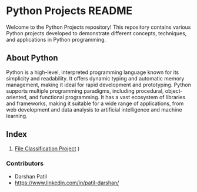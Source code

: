 # Python Projects README

Welcome to the Python Projects repository! This repository contains various Python projects developed to demonstrate different concepts, techniques, and applications in Python programming.

## About Python

Python is a high-level, interpreted programming language known for its simplicity and readability. It offers dynamic typing and automatic memory management, making it ideal for rapid development and prototyping. Python supports multiple programming paradigms, including procedural, object-oriented, and functional programming. It has a vast ecosystem of libraries and frameworks, making it suitable for a wide range of applications, from web development and data analysis to artificial intelligence and machine learning.

## Index

1. [File Classification Project]((https://github.com/DarshanPatil02/Python-Projects/tree/b1c9874d74c54bceb59575718ef254ac2dd66733/Files%20Classification%20Project/File%20Classification%20Version%201.0)https://github.com/DarshanPatil02/Python-Projects/tree/b1c9874d74c54bceb59575718ef254ac2dd66733/Files%20Classification%20Project/File%20Classification%20Version%201.0)
)
### Contributors
- Darshan Patil
- https://www.linkedin.com/in/patil-darshan/
